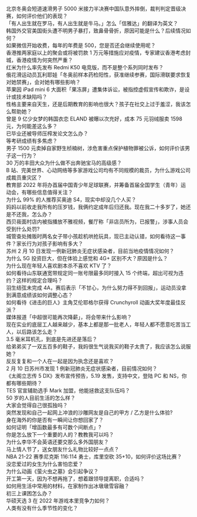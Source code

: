 北京冬奥会短道速滑男子 5000 米接力半决赛中国队意外摔倒，裁判判定晋级决赛，如何评价他们的表现？  
「有人出生就在罗马，有人出生就是牛马。」怎么「信雅达」的翻译为英文？  
韩国外交官美国街头遭不明男子暴打，致鼻骨骨折，原因可能是什么？后续情况如何？  
如果微信开始收费，每年的年费是 500，您是否还会继续使用呢？  
香港推两家庭以上的聚会或将被罚款 1 万元等措施应对疫情，专家建议香港考虑封城，香港疫情为何突然严重？  
红米为什么率先发布 Redmi K50 电竞版，而不是整个系列同时发布？  
俄花滑运动员瓦利耶娃「冬奥前样本药检阳性，获准继续参赛，国际滑联要求恢复对她禁赛」，会对她有哪些影响？  
苹果因 iPad mini 6 大面积「果冻屏」遭集体诉讼，被指控虚假宣传和欺诈，是设计或技术缺陷吗？  
性格主要来自天生，还是后期教育的影响也很大？孩子在社交上过于羞涩，我该怎么帮助她？  
曾是 9 亿少女梦的韩国衣恋 ELAND 被曝以次充好，成本 75 元羽绒服卖 1598 元，为何能差这么多？  
已毕业还被导师压榨发论文怎么办？  
等考研成绩有多焦虑？  
男子 1500 元卖掉自家野生桢楠树，涉危害重点保护植物罪被公诉，如何评价该男子这一行为？  
30 万的丰田大众为什么做不出奔驰宝马的高级感？  
B 站、完美世界、心动网络等多家游戏公司均有不同规模的裁员，为什么游戏公司成裁员重灾区？  
教育部 2022 年将办首届中国青少年足球联赛，并筹备首届全国学生（青年）运动会，有哪些信息值得关注？  
为什么 99% 的人推荐买奥迪 S4，现实中却没几个人买？  
妈妈以前收走我所有的压岁钱，我俩约定成年后归还我。现在我二十多岁了，她还是不还我，怎么办？  
西贝莜面村店内被指播放不雅视频，餐厅称「非店员所为，已报警」，涉事人员会受到什么处罚?  
城管查处摊贩时两名女子带小孩趁机哄抢玩具，现已主动认错，如何看待这一事件？家长行为对孩子影响有多大？  
苏州 2 月 10 日发现一例新冠肺炎无症状感染者，目前当地疫情情况如何？  
为什么 5G 投资巨大，但在体验上感觉和 4G+ 区别不大？原因是什么？  
为什么现在年轻人喜欢剧本杀不喜欢 KTV 了？  
如何看待山东联通宽带规定同一账号限最多同时接入 15 个终端，超出可视为违约？这样的规定合理吗？  
羽生结弦未完成 4A，赛后表示「不甘心，为什么努力得不到回报」，运动员没拿到满意成绩该如何调整心态？  
如何看待《进击的巨人》主角艾伦耶格尔获得 Crunchyroll 动画大奖年度最佳反派？  
媒体报道「中超很可能再次降薪」，将会带来什么影响？  
现在实业的底层工人越来越少，基本上都是那一批老人，年轻人都不愿意吃苦当工人，以后路该怎么走？  
3.5 毫米耳机孔，到底是先进还是落后？  
给弟弟买了一双五百多的鞋子，我妈很生气说我买的鞋子太贵了，我应该怎么说服她？  
反反复复和一个人在一起是因为执念还是喜欢？  
2 月 10 日苏州市发现 1 例新冠肺炎无症状感染者，目前情况如何？  
《太阁立志传 5 DX》发布宣传预告，5.19 发售，支持中文，登陆 PC 和 NS，你都有哪些期待？  
TES 官宣辅助选手 Mark 加盟，他能拯救这支队伍吗？  
50 岁的人目前生活的怎么样？  
大家会觉得自己很孤独吗？  
突然发现和自己一起网上冲浪的沙雕网友是自己的甲方 / 乙方是什么体验?  
身在海外的你是否有一瞬间让你想回家了？  
如何证明「增函数最多有可数个间断点」?  
你是怎么放下一个重要的人的？教教我可以吗？  
为什么李华不会英语还要交那么多外国朋友？  
马上情人节了，送女朋友什么礼物比较好一点点？  
NBA 21-22 赛季尼克斯 116:114 勇士，库里空砍 35+10，如何评价这场比赛？  
没恋爱过的女生为什么害怕恋爱？  
为什么动画《萤火虫之墓》会引起争议？  
开工第一天，因为不想再拖了，想着跟领导提离职，合适吗？  
如何用生活中常用的材料，在家制作出冰墩墩雪容融？  
初三上课困怎么办？  
华硕天选 3 在 2022 年游戏本里竞争力如何？  
人类有没有什么季节性的变化？  
